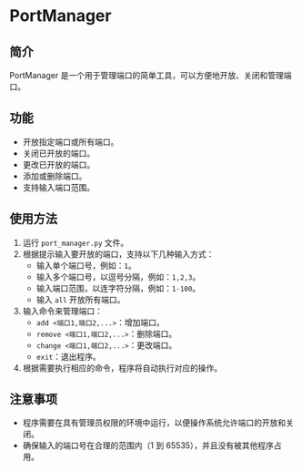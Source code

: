 # PortManager

## 简介
PortManager 是一个用于管理端口的简单工具，可以方便地开放、关闭和管理端口。

## 功能
- 开放指定端口或所有端口。
- 关闭已开放的端口。
- 更改已开放的端口。
- 添加或删除端口。
- 支持输入端口范围。

## 使用方法
1. 运行 `port_manager.py` 文件。
2. 根据提示输入要开放的端口，支持以下几种输入方式：
   - 输入单个端口号，例如：`1`。
   - 输入多个端口号，以逗号分隔，例如：`1,2,3`。
   - 输入端口范围，以连字符分隔，例如：`1-100`。
   - 输入 `all` 开放所有端口。
3. 输入命令来管理端口：
   - `add <端口1,端口2,...>`：增加端口。
   - `remove <端口1,端口2,...>`：删除端口。
   - `change <端口1,端口2,...>`：更改端口。
   - `exit`：退出程序。
4. 根据需要执行相应的命令，程序将自动执行对应的操作。

## 注意事项
- 程序需要在具有管理员权限的环境中运行，以便操作系统允许端口的开放和关闭。
- 确保输入的端口号在合理的范围内（1 到 65535），并且没有被其他程序占用。
